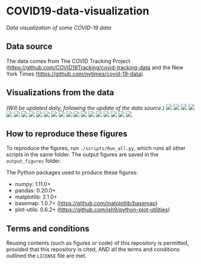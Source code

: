 # COVID19-data-visualization
_Data visualization of some COVID-19 data_

## Data source
The data comes from The COVID Tracking Project (https://github.com/COVID19Tracking/covid-tracking-data and the New York Times (https://github.com/nytimes/covid-19-data).

## Visualizations from the data
_(Will be updated daily, following the update of the data source.)_
![](./output_figures/Map_01__positive_cases_by_state_2020-04-13.png)
![](./output_figures/Map_02__Positive_rate_by_state_2020-04-13.png)
![](./output_figures/Map_03__new_cases_from_2020-04-10_to_2020-04-13.png)
![](./output_figures/Map_county_01__Total_confirmed_cases_by_county_2020-04-13.png)
![](./output_figures/Map_county_02__Total_deaths_by_county_2020-04-13.png)
![](./output_figures/Map_county_03__Mortality_rate_by_county_2020-04-13.png)
![](./output_figures/Trend_01__positive_cases_all_US_states__linear_scale__2020-04-13.png)
![](./output_figures/Trend_02__positive_cases_all_US_states__log_scale__2020-04-13.png)
![](./output_figures/Trend_03__positive_cases_all_states_excl_NY_NJ__linear_scale__2020-04-13.png)
![](./output_figures/Trend_04__positive_cases_all_states_excl_NY_NJ__log_scale__2020-04-13.png)
![](./output_figures/Trend_05__number_of_tests_all_US_states__linear__2020-04-13.png)
![](./output_figures/Trend_06__number_of_tests_all_US_states__log__2020-04-13.png)
![](./output_figures/Trend_07__positive_rate_all_states_2020-04-13.png)
![](./output_figures/Trend_08__positive_rate_all_states_excl_NY_NJ_2020-04-13.png)
![](./output_figures/Trend_09__tests_per_capita_2020-04-13.png)
![](./output_figures/Trend_10__positive_normalized_by_pop_density__linear__2020-04-13.png)
![](./output_figures/Trend_11__new_cases_vs_total_cases__2020-04-13.png)
![](./output_figures/Trend_12__daily_new_cases_all_states_2020-04-13.png)
![](./output_figures/Trend_13__daily_new_cases_all_states_excl_NY_NJ_2020-04-13.png)
![](./output_figures/Trend_14__daily_new_deaths_all_states_2020-04-13.png)
![](./output_figures/Trend_15__daily_new_deaths_all_states_excl_NY_NJ_2020-04-13.png)

## How to reproduce these figures
To reproduce the figures, run `./scripts/Run_all.py`, which runs all other scripts in the same folder. The output figures are saved in the `output_figures` folder.

The Python packages used to produce these figures:
  - numpy: 1.11.0+
  - pandas: 0.20.0+
  - matplotlib: 2.1.0+
  - basemap: 1.0.7+ (https://github.com/matplotlib/basemap)
  - plot-utils: 0.6.2+ (https://github.com/jsh9/python-plot-utilities)


## Terms and conditions
Reusing contents (such as figures or code) of this repository is permitted, provided that this repository is cited, AND all the terms and conditions outlined the `LICENSE` file are met.

